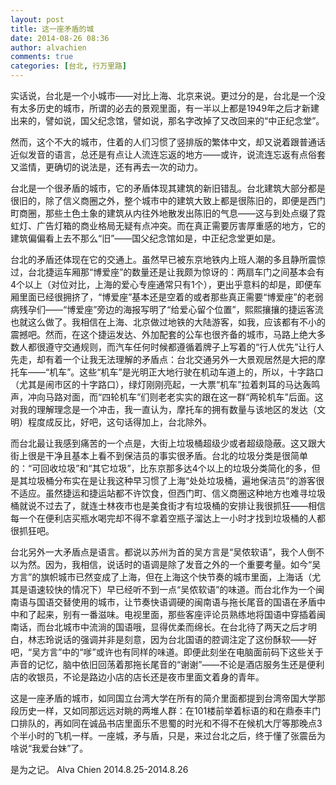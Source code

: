 ```yaml
---
layout: post
title: 这一座矛盾的城
date: 2014-08-26 08:36
author: alvachien
comments: true
categories: [台北, 行万里路]
---
```

实话说，台北是一个小城市——对比上海、北京来说。更过分的是，台北是一个没有太多历史的城市，所谓的必去的景观里面，有一半以上都是1949年之后才新建出来的，譬如说，国父纪念馆，譬如说，那名字改掉了又改回来的“中正纪念堂”。

然而，这个不大的城市，住着的人们习惯了竖排版的繁体中文，却又说着跟普通话近似发音的语言，总还是有点让人流连忘返的地方——或许，说流连忘返有点俗套又滥情，更确切的说法是，还有再去一次的动力。

台北是一个很矛盾的城市，它的矛盾体现其建筑的新旧错乱。台北建筑大部分都是很旧的，除了信义商圈之外，整个城市中的建筑大致上都是很陈旧的，即便是西门町商圈，那些土色土象的建筑从内往外地散发出陈旧的气息——这与到处点缀了霓虹灯、广告灯箱的商业格局无疑有点冲突。而在真正需要厉害厚重感的地方，它的建筑偏偏看上去不那么“旧”——国父纪念馆如是，中正纪念堂更如是。

台北的矛盾还体现在它的交通上。虽然早已被东京地铁内上班人潮的多且静所震惊过，台北捷运车厢那“博爱座”的数量还是让我颇为惊讶的：两扇车门之间基本会有4个以上（对位对比，上海的爱心专座通常只有1个），更出乎意料的却是，即便车厢里面已经很拥挤了，“博爱座”基本还是空着的或者那些真正需要“博爱座”的老弱病残孕们——“博爱座”旁边的海报写明了“给爱心留个位置”，熙熙攘攘的捷运客流也就这么做了。我相信在上海、北京做过地铁的大陆游客，如我，应该都有不小的震撼吧。然而，在这个捷运发达、外加配套的公车也很齐备的城市，马路上绝大多数人都很遵守交通规则，而汽车任何时候都遵循着牌子上写着的“行人优先”让行人先走，却有着一个让我无法理解的矛盾点：台北交通另外一大景观居然是大把的摩托车——“机车”。这些“机车”是光明正大地行驶在机动车道上的，所以，十字路口（尤其是闹市区的十字路口），绿灯刚刚亮起，一大票“机车”拉着刺耳的马达轰鸣声，冲向马路对面，而“四轮机车”们则老老实实的跟在这一群“两轮机车”后面。这对我的理解理念是一个冲击，我一直认为，摩托车的拥有数量与该地区的发达（文明）程度成反比，好吧，这句话得加上，台北除外。

而台北最让我感到痛苦的一个点是，大街上垃圾桶超级少或者超级隐蔽。这又跟大街上很是干净且基本上看不到保洁员的事实很矛盾。台北的垃圾分类是很简单的：“可回收垃圾”和“其它垃圾”，比东京那多达4个以上的垃圾分类简化的多，但是其垃圾桶分布实在是让我这种早习惯了上海“处处垃圾桶，遍地保洁员”的游客很不适应。虽然捷运和捷运站都不许饮食，但西门町、信义商圈这种地方也难寻垃圾桶就说不过去了，就连士林夜市也是美食街才有垃圾桶的安排让我很抓狂——相信每一个在便利店买瓶水喝完却不得不拿着空瓶子溜达上一小时才找到垃圾桶的人都很抓狂吧。

台北另外一大矛盾点是语言。都说以苏州为首的吴方言是“吴侬软语”，我个人倒不以为然。因为，我相信，说话时的语调是除了发音之外的一个重要考量。如今“吴方言”的旗帜城市已然变成了上海，但在上海这个快节奏的城市里面，上海话（尤其是语速较快的情况下）早已经听不到一点“吴侬软语”的味道。而台北作为一个闽南语与国语交替使用的城市，让节奏快语调硬的闽南语与拖长尾音的国语在矛盾中中和了起来，别有一番滋味。电视里面，那些客座评论员熟练地将国语中穿插着闽南话，而台北城市中流淌的国语哦，显得优柔而绵长。在台北待了两天之后才明白，林志玲说话的强调并非是刻意，因为台北国语的腔调注定了这份酥软——好吧，“吴方言”中的“嗲”或许也有同样的味道。即便此刻坐在电脑面前码下这些关于声音的记忆，脑中依旧回荡着那拖长尾音的“谢谢”——不论是酒店服务生还是便利店的收银员，不论是路边小店的店长还是夜市里面文着身的青年。

这是一座矛盾的城市，如同国立台湾大学在所有的简介里面都提到台湾帝国大学那段历史一样，又如同那远远对眺的两堆人群：在101楼前举着标语的和在鼎泰丰门口排队的，再如同在诚品书店里面乐不思蜀的时光和不得不在候机大厅等那晚点3个半小时的飞机一样。一座城，矛与盾，只是，来过台北之后，终于懂了张震岳为啥说“我爱台妹”了。

是为之记。
Alva Chien
2014.8.25-2014.8.26

